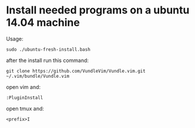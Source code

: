 # Install needed programs on a ubuntu 14.04 machine

Usage:
```
sudo ./ubuntu-fresh-install.bash
```
after the install run this command:
```
git clone https://github.com/VundleVim/Vundle.vim.git ~/.vim/bundle/Vundle.vim
```
open vim and:
```
:PluginInstall
```

open tmux and:
```
<prefix>I
```

